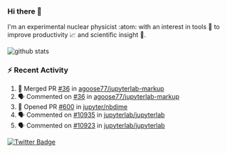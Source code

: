 ### Hi there 👋 

I'm an experimental nuclear physicist :atom: with an interest in tools :wrench: to improve productivity :chart_with_upwards_trend: and scientific insight :telescope:.

![github stats](https://github-readme-stats.vercel.app/api?username=agoose77&show_icons=true&hide_rank=true&hide_title=true&bg_color=30,e76445,904e95&text_color=efe3ec&icon_color=efe3ec)
<!--
**agoose77/agoose77** is a ✨ _special_ ✨ repository because its `README.md` (this file) appears on your GitHub profile.

Here are some ideas to get you started:

- 🔭 I’m currently working on ...
- 🌱 I’m currently learning ...
- 👯 I’m looking to collaborate on ...
- 🤔 I’m looking for help with ...
- 💬 Ask me about ...
- 📫 How to reach me: ...
- 😄 Pronouns: ...
- ⚡ Fun fact: ...
-->

### :zap: Recent Activity
<!--START_SECTION:activity-->
1. 🎉 Merged PR [#36](https://github.com/agoose77/jupyterlab-markup/pull/36) in [agoose77/jupyterlab-markup](https://github.com/agoose77/jupyterlab-markup)
2. 🗣 Commented on [#36](https://github.com/agoose77/jupyterlab-markup/issues/36) in [agoose77/jupyterlab-markup](https://github.com/agoose77/jupyterlab-markup)
3. 💪 Opened PR [#600](https://github.com/jupyter/nbdime/pull/600) in [jupyter/nbdime](https://github.com/jupyter/nbdime)
4. 🗣 Commented on [#10935](https://github.com/jupyterlab/jupyterlab/issues/10935) in [jupyterlab/jupyterlab](https://github.com/jupyterlab/jupyterlab)
5. 🗣 Commented on [#10923](https://github.com/jupyterlab/jupyterlab/issues/10923) in [jupyterlab/jupyterlab](https://github.com/jupyterlab/jupyterlab)
<!--END_SECTION:activity-->


[![Twitter Badge](https://img.shields.io/twitter/follow/agoose77?style=flat-square&logo=Twitter&logoColor=white&color=cornflowerblue)](https://twitter.com/agoose77)
